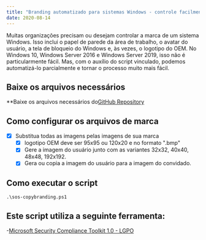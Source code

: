 ```yaml
---
title: "Branding automatizado para sistemas Windows - controle facilmente a área de trabalho, a tela de bloqueio e muito mais"
date: 2020-08-14
---
```



Muitas organizações precisam ou desejam controlar a marca de um sistema Windows.
Isso inclui o papel de parede da área de trabalho, o avatar do usuário, a tela de bloqueio do Windows e, às vezes, o logotipo do OEM.
No Windows 10, Windows Server 2016 e Windows Server 2019, isso não é particularmente fácil.
Mas, com o auxílio do script vinculado, podemos automatizá-lo parcialmente e tornar o processo muito mais fácil.

## Baixe os arquivos necessários

**Baixe os arquivos necessários do[GitHub Repository](https://github.com/simeononsecurity/Windows-Branding-Script)

## Como configurar os arquivos de marca

- [X] Substitua todas as imagens pelas imagens de sua marca
  - [X] logotipo OEM deve ser 95x95 ou 120x20 e no formato ".bmp"
  - [X] Gere a imagem do usuário junto com as variantes 32x32, 40x40, 48x48, 192x192.
  - [X] Gera ou copia a imagem do usuário para a imagem do convidado.

## Como executar o script
```
.\sos-copybranding.ps1
```

## Este script utiliza a seguinte ferramenta:

-[Microsoft Security Compliance Toolkit 1.0 - LGPO](https://www.microsoft.com/en-us/download/details.aspx?id=55319)
